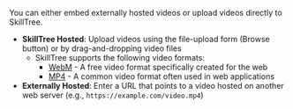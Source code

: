 You can either embed externally hosted videos or upload videos directly to SkillTree.

- **SkillTree Hosted**: Upload videos using the file-upload form (Browse button) or by drag-and-dropping video files
    - SkillTree supports the following video formats:
        - [WebM](https://www.webmproject.org/about/) - A free video format specifically created for the web
        - [MP4](https://en.wikipedia.org/wiki/MP4_file_format) - A common video format often used in web applications
- **Externally Hosted**: Enter a URL that points to a video hosted on another web server (e.g., `https://example.com/video.mp4`)
